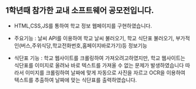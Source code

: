 ## 1학년때 참가한 교내 소프트웨어 공모전입니다.

- HTML,CSS,JS를 통하여 학교 정보 웹페이지를 구현하였습니다.

- 주요기능 : 날씨 API를 이용하여 학교 날씨 불러오기, 학교 식단표 불러오기, 부가적인(버스,주위식당,학교전화번호,홈페이지바로가기)등 정보기능

- 식단표 기능 : 학교 웹사이트를 크롤링하여 가져오려고하였지만, 학교 웹사이트는 식단표를 이미지로 올려놔 바로 텍스트를 가져올 수 없는 문제가 발생하였습니다
따라서 이미지를 크롤링하여 날짜에 맞게 자동으로 사진을 자르고 OCR을 이용하여 텍스트를 추출하여 날짜에 맞는 식단표를 출력하였습니다.
